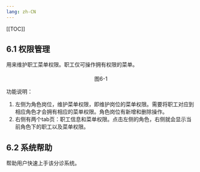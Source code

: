 ```yaml
---
lang: zh-CN
---
```


[[TOC]]

## 6.1 权限管理

用来维护职工菜单权限。职工仅可操作拥有权限的菜单。

<div style="display:flex;flex-direction: column;justify-content: center;align-items: center; width: 100%;">
 <img style="border: 2px #f5f5f5 solid" src="/image/5.6img/权限管理.png" alt="">
 <span>图6-1</span>
</div>

功能说明：
1. 左侧为角色岗位，维护菜单权限，即维护岗位的菜单权限。需要将职工对应到相应角色才会拥有相应的菜单权限。角色岗位有新增和删除操作。
2. 右侧有两个tab页：职工信息和菜单权限。点击左侧的角色，右侧就会显示当前角色下的职工以及菜单权限。

## 6.2 系统帮助

   帮助用户快速上手该分诊系统。
